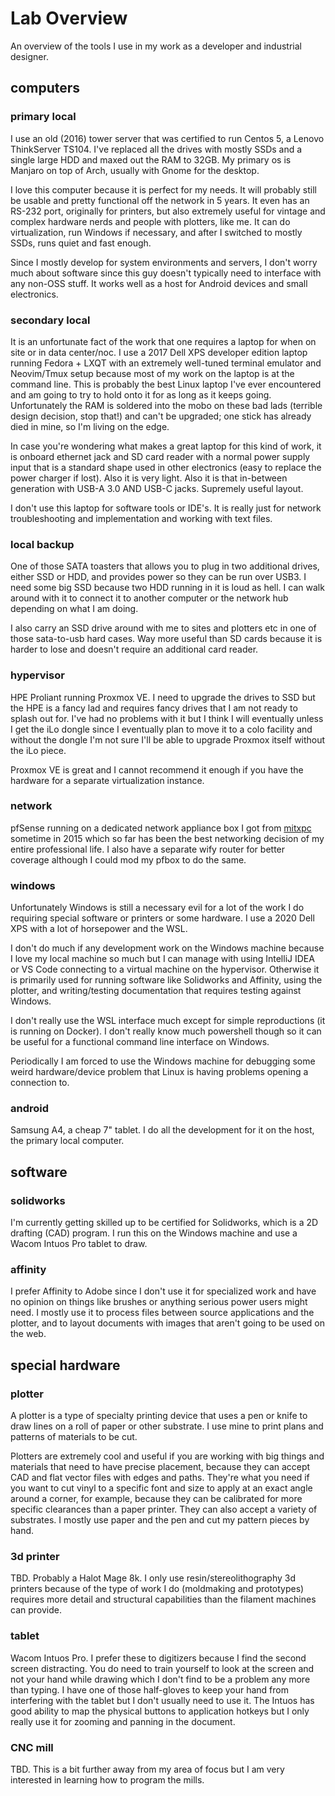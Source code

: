 # Lab Overview


An overview of the tools I use in my work as a developer and industrial designer.

## computers

### primary local

I use an old (2016) tower server that was certified to run Centos 5, a Lenovo ThinkServer TS104. I've replaced all the drives with mostly SSDs and a single large HDD and maxed out the RAM to 32GB. My primary os is Manjaro on top of Arch, usually with Gnome for the desktop.

I love this computer because it is perfect for my needs. It will probably still be usable and pretty functional off the network in 5 years. It even has an RS-232 port, originally for printers, but also extremely useful for vintage and complex hardware nerds and people with plotters, like me. It can do virtualization, run Windows if necessary, and after I switched to mostly SSDs, runs quiet and fast enough.

Since I mostly develop for system environments and servers, I don't worry much about software since this guy doesn't typically need to interface with any non-OSS stuff. It works well as a host for Android devices and small electronics. 

### secondary local

It is an unfortunate fact of the work that one requires a laptop for when on site or in data center/noc. I use a 2017 Dell XPS developer edition laptop running Fedora + LXQT with an extremely well-tuned terminal emulator and Neovim/Tmux setup because most of my work on the laptop is at the command line. This is probably the best Linux laptop I've ever encountered and am going to try to hold onto it for as long as it keeps going. Unfortunately the RAM is soldered into the mobo on these bad lads (terrible design decision, stop that!) and can't be upgraded; one stick has already died in mine, so I'm living on the edge. 

In case you're wondering what makes a great laptop for this kind of work, it is onboard ethernet jack and SD card reader with a normal power supply input that is a standard shape used in other electronics (easy to replace the power charger if lost). Also it is very light. Also it is that in-between generation with USB-A 3.0 AND USB-C jacks. Supremely useful layout.

I don't use this laptop for software tools or IDE's. It is really just for network troubleshooting and implementation and working with text files. 

### local backup

One of those SATA toasters that allows you to plug in two additional drives, either SSD or HDD, and provides power so they can be run over USB3. I need some big SSD because two HDD running in it is loud as hell. I can walk around with it to connect it to another computer or the network hub depending on what I am doing.

I also carry an SSD drive around with me to sites and plotters etc in one of those sata-to-usb hard cases. Way more useful than SD cards because it is harder to lose and doesn't require an additional card reader. 

### hypervisor

HPE Proliant running Proxmox VE. I need to upgrade the drives to SSD but the HPE is a fancy lad and requires fancy drives that I am not ready to splash out for. I've had no problems with it but I think I will eventually unless I get the iLo dongle since I eventually plan to move it to a colo facility and without the dongle I'm not sure I'll be able to upgrade Proxmox itself without the iLo piece. 

Proxmox VE is great and I cannot recommend it enough if you have the hardware for a separate virtualization instance.

### network

pfSense running on a dedicated network appliance box I got from [mitxpc](https://mitxpc.com/collections/networking) sometime in 2015 which so far has been the best networking decision of my entire professional life. I also have a separate wify router for better coverage although I could mod my pfbox to do the same.

### windows

Unfortunately Windows is still a necessary evil for a lot of the work I do requiring special software or printers or some hardware. I use a 2020 Dell XPS with a lot of horsepower and the WSL. 

I don't do much if any development work on the Windows machine because I love my local machine so much but I can manage with using IntelliJ IDEA or VS Code connecting to a virtual machine on the hypervisor. Otherwise it is primarily used for running software like Solidworks and Affinity, using the plotter, and writing/testing documentation that requires testing against Windows.

I don't really use the WSL interface much except for simple reproductions (it is running on Docker). I don't really know much powershell though so it can be useful for a functional command line interface on Windows.

Periodically I am forced to use the Windows machine for debugging some weird hardware/device problem that Linux is having problems opening a connection to. 

### android

Samsung A4, a cheap 7" tablet. I do all the development for it on the host, the primary local computer. 

## software

### solidworks

I'm currently getting skilled up to be certified for Solidworks, which is a 2D drafting (CAD) program. I run this on the Windows machine and use a Wacom Intuos Pro tablet to draw.

### affinity

I prefer Affinity to Adobe since I don't use it for specialized work and have no opinion on things like brushes or anything serious power users might need. I mostly use it to process files between source applications and the plotter, and to layout documents with images that aren't going to be used on the web.

## special hardware

### plotter

A plotter is a type of specialty printing device that uses a pen or knife to draw lines on a roll of paper or other substrate. I use mine to print plans and patterns of materials to be cut. 

Plotters are extremely cool and useful if you are working with big things and materials that need to have precise placement, because they can accept CAD and flat vector files with edges and paths. They're what you need if you want to cut vinyl to a specific font and size to apply at an exact angle around a corner, for example, because they can be calibrated for more specific clearances than a paper printer. They can also accept a variety of substrates. I mostly use paper and the pen and cut my pattern pieces by hand.

### 3d printer

TBD. Probably a Halot Mage 8k. I only use resin/stereolithography 3d printers because of the type of work I do (moldmaking and prototypes) requires more detail and structural capabilities than the filament machines can provide.

### tablet

Wacom Intuos Pro. I prefer these to digitizers because I find the second screen distracting. You do need to train yourself to look at the screen and not your hand while drawing which I don't find to be a problem any more than typing. I have one of those half-gloves to keep your hand from interfering with the tablet but I don't usually need to use it. The Intuos has good ability to map the physical buttons to application hotkeys but I only really use it for zooming and panning in the document. 

### CNC mill

TBD. This is a bit further away from my area of focus but I am very interested in learning how to program the mills. 
